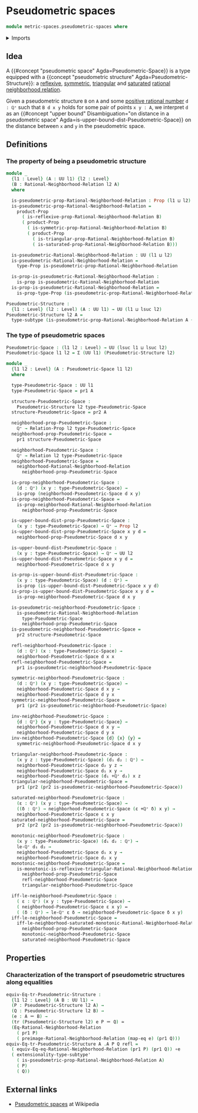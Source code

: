 # Pseudometric spaces

```agda
module metric-spaces.pseudometric-spaces where
```

<details><summary>Imports</summary>

```agda
open import elementary-number-theory.positive-rational-numbers

open import foundation.binary-relations
open import foundation.cartesian-product-types
open import foundation.dependent-pair-types
open import foundation.empty-types
open import foundation.equivalences
open import foundation.existential-quantification
open import foundation.function-extensionality
open import foundation.function-types
open import foundation.fundamental-theorem-of-identity-types
open import foundation.identity-types
open import foundation.logical-equivalences
open import foundation.negation
open import foundation.propositional-extensionality
open import foundation.propositions
open import foundation.subtypes
open import foundation.torsorial-type-families
open import foundation.transport-along-identifications
open import foundation.univalence
open import foundation.universe-levels

open import metric-spaces.monotonic-rational-neighborhoods
open import metric-spaces.preimage-rational-neighborhoods
open import metric-spaces.rational-neighborhoods
open import metric-spaces.reflexive-rational-neighborhoods
open import metric-spaces.saturated-rational-neighborhoods
open import metric-spaces.symmetric-rational-neighborhoods
open import metric-spaces.triangular-rational-neighborhoods
```

</details>

## Idea

A {{#concept "pseudometric space" Agda=Pseudometric-Space}} is a type equipped
with a {{concept "pseudometric structure" Agda=Pseudometric-Structure}}: a
[reflexive](metric-spaces.reflexive-rational-neighborhoods.md),
[symmetric](metric-spaces.symmetric-rational-neighborhoods.md),
[triangular](metric-spaces.triangular-rational-neighborhoods.md) and
[saturated](metric-spaces.saturated-rational-neighborhoods.md)
[rational neighborhood relation](metric-spaces.rational-neighborhoods.md).

Given a pseudometric structure `B` on `A` and some
[positive rational number](elementary-number-theory.positive-rational-numbers.md)
`d : ℚ⁺` such that `B d x y` holds for some pair of points `x y : A`, we
interpret `d` as an
{{#concept "upper bound" Disambiguation="on distance in a pseudometric space" Agda=is-upper-bound-dist-Pseudometric-Space}}
on the distance between `x` and `y` in the pseudometric space.

## Definitions

### The property of being a pseudometric structure

```agda
module _
  {l1 : Level} (A : UU l1) {l2 : Level}
  (B : Rational-Neighborhood-Relation l2 A)
  where

  is-pseudometric-prop-Rational-Neighborhood-Relation : Prop (l1 ⊔ l2)
  is-pseudometric-prop-Rational-Neighborhood-Relation =
    product-Prop
      ( is-reflexive-prop-Rational-Neighborhood-Relation B)
      ( product-Prop
        ( is-symmetric-prop-Rational-Neighborhood-Relation B)
        ( product-Prop
          ( is-triangular-prop-Rational-Neighborhood-Relation B)
          ( is-saturated-prop-Rational-Neighborhood-Relation B)))

  is-pseudometric-Rational-Neighborhood-Relation : UU (l1 ⊔ l2)
  is-pseudometric-Rational-Neighborhood-Relation =
    type-Prop is-pseudometric-prop-Rational-Neighborhood-Relation

  is-prop-is-pseudometric-Rational-Neighborhood-Relation :
    is-prop is-pseudometric-Rational-Neighborhood-Relation
  is-prop-is-pseudometric-Rational-Neighborhood-Relation =
    is-prop-type-Prop (is-pseudometric-prop-Rational-Neighborhood-Relation)

Pseudometric-Structure :
  {l1 : Level} (l2 : Level) (A : UU l1) → UU (l1 ⊔ lsuc l2)
Pseudometric-Structure l2 A =
  type-subtype (is-pseudometric-prop-Rational-Neighborhood-Relation A {l2})
```

### The type of pseudometric spaces

```agda
Pseudometric-Space : (l1 l2 : Level) → UU (lsuc l1 ⊔ lsuc l2)
Pseudometric-Space l1 l2 = Σ (UU l1) (Pseudometric-Structure l2)

module _
  {l1 l2 : Level} (A : Pseudometric-Space l1 l2)
  where

  type-Pseudometric-Space : UU l1
  type-Pseudometric-Space = pr1 A

  structure-Pseudometric-Space :
    Pseudometric-Structure l2 type-Pseudometric-Space
  structure-Pseudometric-Space = pr2 A

  neighborhood-prop-Pseudometric-Space :
    ℚ⁺ → Relation-Prop l2 type-Pseudometric-Space
  neighborhood-prop-Pseudometric-Space =
    pr1 structure-Pseudometric-Space

  neighborhood-Pseudometric-Space :
    ℚ⁺ → Relation l2 type-Pseudometric-Space
  neighborhood-Pseudometric-Space =
    neighborhood-Rational-Neighborhood-Relation
      neighborhood-prop-Pseudometric-Space

  is-prop-neighborhood-Pseudometric-Space :
    (d : ℚ⁺) (x y : type-Pseudometric-Space) →
    is-prop (neighborhood-Pseudometric-Space d x y)
  is-prop-neighborhood-Pseudometric-Space =
    is-prop-neighborhood-Rational-Neighborhood-Relation
      neighborhood-prop-Pseudometric-Space

  is-upper-bound-dist-prop-Pseudometric-Space :
    (x y : type-Pseudometric-Space) → ℚ⁺ → Prop l2
  is-upper-bound-dist-prop-Pseudometric-Space x y d =
    neighborhood-prop-Pseudometric-Space d x y

  is-upper-bound-dist-Pseudometric-Space :
    (x y : type-Pseudometric-Space) → ℚ⁺ → UU l2
  is-upper-bound-dist-Pseudometric-Space x y d =
    neighborhood-Pseudometric-Space d x y

  is-prop-is-upper-bound-dist-Pseudometric-Space :
    (x y : type-Pseudometric-Space) (d : ℚ⁺) →
    is-prop (is-upper-bound-dist-Pseudometric-Space x y d)
  is-prop-is-upper-bound-dist-Pseudometric-Space x y d =
    is-prop-neighborhood-Pseudometric-Space d x y

  is-pseudometric-neighborhood-Pseudometric-Space :
    is-pseudometric-Rational-Neighborhood-Relation
      type-Pseudometric-Space
      neighborhood-prop-Pseudometric-Space
  is-pseudometric-neighborhood-Pseudometric-Space =
    pr2 structure-Pseudometric-Space

  refl-neighborhood-Pseudometric-Space :
    (d : ℚ⁺) (x : type-Pseudometric-Space) →
    neighborhood-Pseudometric-Space d x x
  refl-neighborhood-Pseudometric-Space =
    pr1 is-pseudometric-neighborhood-Pseudometric-Space

  symmetric-neighborhood-Pseudometric-Space :
    (d : ℚ⁺) (x y : type-Pseudometric-Space) →
    neighborhood-Pseudometric-Space d x y →
    neighborhood-Pseudometric-Space d y x
  symmetric-neighborhood-Pseudometric-Space =
    pr1 (pr2 is-pseudometric-neighborhood-Pseudometric-Space)

  inv-neighborhood-Pseudometric-Space :
    {d : ℚ⁺} {x y : type-Pseudometric-Space} →
    neighborhood-Pseudometric-Space d x y →
    neighborhood-Pseudometric-Space d y x
  inv-neighborhood-Pseudometric-Space {d} {x} {y} =
    symmetric-neighborhood-Pseudometric-Space d x y

  triangular-neighborhood-Pseudometric-Space :
    (x y z : type-Pseudometric-Space) (d₁ d₂ : ℚ⁺) →
    neighborhood-Pseudometric-Space d₂ y z →
    neighborhood-Pseudometric-Space d₁ x y →
    neighborhood-Pseudometric-Space (d₁ +ℚ⁺ d₂) x z
  triangular-neighborhood-Pseudometric-Space =
    pr1 (pr2 (pr2 is-pseudometric-neighborhood-Pseudometric-Space))

  saturated-neighborhood-Pseudometric-Space :
    (ε : ℚ⁺) (x y : type-Pseudometric-Space) →
    ((δ : ℚ⁺) → neighborhood-Pseudometric-Space (ε +ℚ⁺ δ) x y) →
    neighborhood-Pseudometric-Space ε x y
  saturated-neighborhood-Pseudometric-Space =
    pr2 (pr2 (pr2 is-pseudometric-neighborhood-Pseudometric-Space))

  monotonic-neighborhood-Pseudometric-Space :
    (x y : type-Pseudometric-Space) (d₁ d₂ : ℚ⁺) →
    le-ℚ⁺ d₁ d₂ →
    neighborhood-Pseudometric-Space d₁ x y →
    neighborhood-Pseudometric-Space d₂ x y
  monotonic-neighborhood-Pseudometric-Space =
    is-monotonic-is-reflexive-triangular-Rational-Neighborhood-Relation
      neighborhood-prop-Pseudometric-Space
      refl-neighborhood-Pseudometric-Space
      triangular-neighborhood-Pseudometric-Space

  iff-le-neighborhood-Pseudometric-Space :
    ( ε : ℚ⁺) (x y : type-Pseudometric-Space) →
    ( neighborhood-Pseudometric-Space ε x y) ↔
    ( (δ : ℚ⁺) → le-ℚ⁺ ε δ → neighborhood-Pseudometric-Space δ x y)
  iff-le-neighborhood-Pseudometric-Space =
    iff-le-neighborhood-saturated-monotonic-Rational-Neighborhood-Relation
      neighborhood-prop-Pseudometric-Space
      monotonic-neighborhood-Pseudometric-Space
      saturated-neighborhood-Pseudometric-Space
```

## Properties

### Characterization of the transport of pseudometric structures along equalities

```agda
equiv-Eq-tr-Pseudometric-Structure :
  {l1 l2 : Level} (A B : UU l1) →
  (P : Pseudometric-Structure l2 A) →
  (Q : Pseudometric-Structure l2 B) →
  (e : A ＝ B) →
  (tr (Pseudometric-Structure l2) e P ＝ Q) ≃
  (Eq-Rational-Neighborhood-Relation
    ( pr1 P)
    ( preimage-Rational-Neighborhood-Relation (map-eq e) (pr1 Q)))
equiv-Eq-tr-Pseudometric-Structure A .A P Q refl =
  ( equiv-Eq-eq-Rational-Neighborhood-Relation (pr1 P) (pr1 Q)) ∘e
  ( extensionality-type-subtype'
    ( is-pseudometric-prop-Rational-Neighborhood-Relation A)
    ( P)
    ( Q))
```

## External links

- [Pseudometric spaces](https://en.wikipedia.org/wiki/Pseudometric_space) at
  Wikipedia
